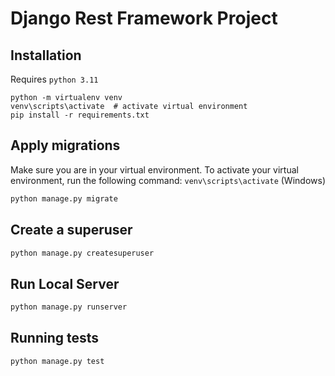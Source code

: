 # Django Rest Framework Project

## Installation
Requires `python 3.11`

```shell
python -m virtualenv venv
venv\scripts\activate  # activate virtual environment
pip install -r requirements.txt
```

## Apply migrations
Make sure you are in your virtual environment. To activate your virtual environment, run the following command: `venv\scripts\activate` (Windows)
```bash
python manage.py migrate
```

## Create a superuser
```bash
python manage.py createsuperuser
```

## Run Local Server
```bash
python manage.py runserver
```

## Running tests
```bash
python manage.py test
```
